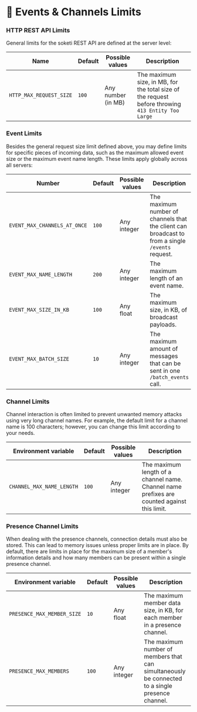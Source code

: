 # 👥 Events & Channels Limits

### HTTP REST API Limits

General limits for the soketi REST API are defined at the server level:

| Name                    | Default | Possible values    | Description                                                                                        |
| ----------------------- | ------- | ------------------ | -------------------------------------------------------------------------------------------------- |
| `HTTP_MAX_REQUEST_SIZE` | `100`   | Any number (in MB) |  The maximum size, in MB, for the total size of the request before throwing `413 Entity Too Large` |

### Event Limits

Besides the general request size limit defined above, you may define limits for specific pieces of incoming data, such as the maximum allowed event size or the maximum event name length. These limits apply globally across all servers:

| Number                       | Default | Possible values | Description                                                                                      |
| ---------------------------- | ------- | --------------- | ------------------------------------------------------------------------------------------------ |
| `EVENT_MAX_CHANNELS_AT_ONCE` | `100`   | Any integer     | The maximum number of channels that the client can broadcast to from a single `/events` request. |
| `EVENT_MAX_NAME_LENGTH`      | `200`   | Any integer     | The maximum length of an event name.                                                             |
| `EVENT_MAX_SIZE_IN_KB`       | `100`   | Any float       | The maximum size, in KB, of broadcast payloads.                                                  |
| `EVENT_MAX_BATCH_SIZE`       | `10`    | Any integer     | The maximum amount of messages that can be sent in one `/batch_events` call.                     |

### Channel Limits

Channel interaction is often limited to prevent unwanted memory attacks using very long channel names. For example, the default limit for a channel name is 100 characters; however, you can change this limit according to your needs.

| Environment variable      | Default | Possible values | Description                                                                                 |
| ------------------------- | ------- | --------------- | --------------------------------------------------------------------------------------------|
| `CHANNEL_MAX_NAME_LENGTH` | `100`   | Any integer     | The maximum length of a channel name. Channel name prefixes are counted against this limit. |

### Presence Channel Limits

When dealing with the presence channels, connection details must also be stored. This can lead to memory issues unless proper limits are in place. By default, there are limits in place for the maximum size of a member's information details and how many members can be present within a single presence channel.

| Environment variable       | Default | Possible values | Description                                                                                      |
| -------------------------- | ------- | --------------- | ------------------------------------------------------------------------------------------------ |
| `PRESENCE_MAX_MEMBER_SIZE` | `10`    | Any float       | The maximum member data size, in KB, for each member in a presence channel.                      |
| `PRESENCE_MAX_MEMBERS`     | `100`   | Any integer     | The maximum number of members that can simultaneously be connected to a single presence channel. |
